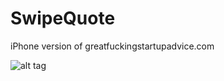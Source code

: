 # SwipeQuote
iPhone version of greatfuckingstartupadvice.com

![alt tag](https://www.dropbox.com/s/6glud5p2rp3bqbo/cjerb.gif?dl=0)
